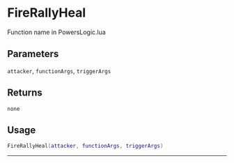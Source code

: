# FireRallyHeal
Function name in PowersLogic.lua
## Parameters
`attacker`, `functionArgs`, `triggerArgs`
## Returns
`none`
## Usage
```lua
FireRallyHeal(attacker, functionArgs, triggerArgs)
```
---
